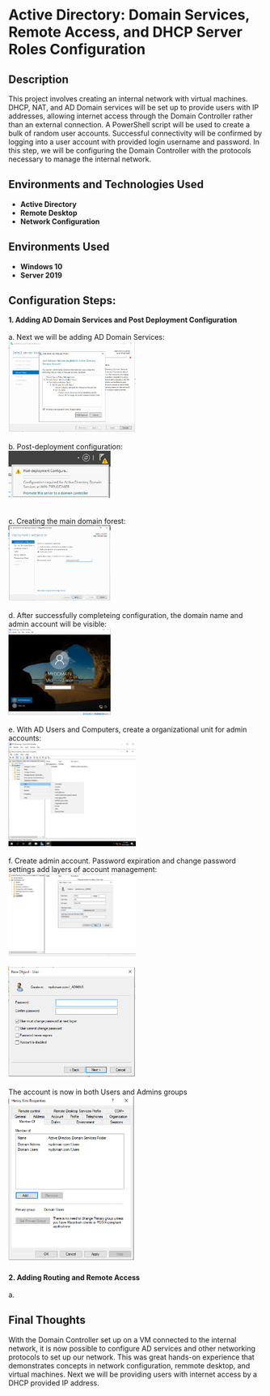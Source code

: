 <h1>Active Directory: Domain Services, Remote Access, and DHCP Server Roles Configuration</h1>


<h2>Description</h2>
This project involves creating an internal network with virtual machines. DHCP, NAT, and AD Domain services will be set up to provide users with IP addresses, allowing internet access through the Domain Controller rather than an external connection. A PowerShell script will be used to create a bulk of random user accounts. Successful connectivity will be confirmed by logging into a user account with provided login username and password. 
In this step, we will be configuring the Domain Controller with the protocols necessary to manage the internal network. 
<br/>


<h2>Environments and Technologies Used</h2>

- <b>Active Directory</b>
- <b>Remote Desktop</b>
- <b>Network Configuration</b>

<h2>Environments Used </h2>

- <b>Windows 10</b>
- <b>Server 2019</b>

<h2>Configuration Steps:</h2>

__1. Adding AD Domain Services and Post Deployment Configuration__ <br/>
<br/>
a. Next we will be adding AD Domain Services: <br/>
<img src="https://github.com/henrykim-projects/activedirectory_config/blob/888ec3e102923dc668412a4d4668d7b0429c636f/images/nc_6.PNG" height="50%" width="50%" alt="Disk Sanitization Steps"/>
<br/> 
<br/>
b. Post-deployment configuration: <br/>
<img src="https://github.com/henrykim-projects/activedirectory_config/blob/7d2b6b00db83259673f2465f2696081894db7a65/images/nc_8.PNG" height="40%" width="40%" alt="Disk Sanitization Steps"/>
<br />  
<br />
c. Creating the main domain forest:  <br/>
<img src="https://github.com/henrykim-projects/activedirectory_config/blob/7d2b6b00db83259673f2465f2696081894db7a65/images/nc_9.PNG" height="40%" width="40%" alt="Disk Sanitization Steps"/>
<br />
<br />
d. After successfully completeing configuration, the domain name and admin account will be visible:  <br/>
<img src="https://github.com/henrykim-projects/activedirectory_config/blob/7d2b6b00db83259673f2465f2696081894db7a65/images/nc_11.PNG" height="40%" width="40%" alt="Disk Sanitization Steps"/>
<br />
<br />
e. With AD Users and Computers, create a organizational unit for admin accounts: <br/>
<img src="https://github.com/henrykim-projects/activedirectory_config/blob/25b2e12ea93c1007e18c14c32d4346ab17dfd628/images/nc_13.PNG" height="50%" width="50%" alt="Disk Sanitization Steps"/>
<br/> 
<br/>
f. Create admin account. Password expiration and change password settings add layers of account management: <br/>
<img src="https://github.com/henrykim-projects/activedirectory_config/blob/25b2e12ea93c1007e18c14c32d4346ab17dfd628/images/nc_15.PNG" height="50%" width="50%" alt="Disk Sanitization Steps"/>
<br/> 
<br/>
<img src="https://github.com/henrykim-projects/activedirectory_config/blob/25b2e12ea93c1007e18c14c32d4346ab17dfd628/images/nc_16.PNG" height="50%" width="50%" alt="Disk Sanitization Steps"/>
<br/> 
<br/>
The account is now in both Users and Admins groups
<img src="https://github.com/henrykim-projects/activedirectory_config/blob/c6a8cd48df4631062bc775b02b18d89e1df486c4/images/nc_18.PNG" height="50%" width="50%" alt="Disk Sanitization Steps"/>
<br />
<br/>
__2. Adding Routing and Remote Access__ <br/>
<br/>
a. 
</p>

<h2>Final Thoughts</h2>
With the Domain Controller set up on a VM connected to the internal network, it is now possible to configure AD services and other networking protocols to set up our network. This was great hands-on experience that demonstrates concepts in network configuration, remmote desktop, and virtual machines. Next we will be providing users with internet access by a DHCP provided IP address.
<br><br/>
<!--
 ```diff
- text in red
+ text in green
! text in orange
# text in gray
@@ text in purple (and bold)@@
```
--!>
